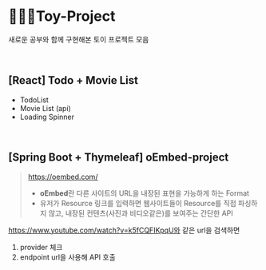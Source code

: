 # 👩🏾‍🔬Toy-Project

새로운 공부와 함께 구현해본 토이 프로젝트 모음

<br>

## [React] Todo + Movie List

- TodoList
- Movie List (api)
- Loading Spinner

<br>

## [Spring Boot + Thymeleaf] oEmbed-project

> https://oembed.com/
>
> - **oEmbed**란 다른 사이트의 URL을 내장된 표현을 가능하게 하는 Format
> - 유저가 Resource  링크를 입력하면 웹사이트들이 Resource를 직접 파싱하지 않고, 내장된 컨텐츠(사진과 비디오같은)를 보여주는 간단한 API

https://www.youtube.com/watch?v=k5fCQFIKpqU와 같은 url을 검색하면

1. provider 체크
2. endpoint url을 사용해 API 호출
